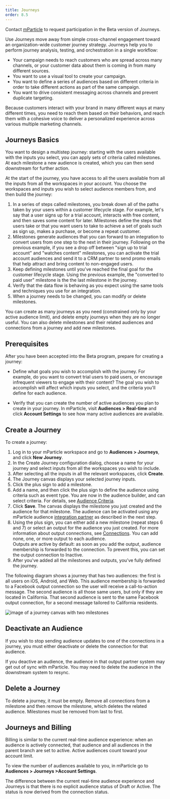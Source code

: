```yaml
---
title: Journeys
order: 8.5
---
```

<aside>Contact <a href="https://www.mparticle.com/contact/journeys">mParticle</a> to request participation in the Beta version of Journeys.</aside>

Use Journeys move away from simple cross-channel engagement toward an organization-wide customer journey strategy. Journeys help you to perform journey analysis, testing, and orchestration in a single workflow:

* Your campaign needs to reach customers who are spread across many channels, or your customer data about them is coming in from many different sources.
* You want to use a visual tool to create your campaign.
* You want to define a series of audiences based on different criteria in order to take different actions as part of the same campaign.
* You want to drive consistent messaging across channels and prevent duplicate targeting.

Because customers interact with your brand in many different ways at many different times, you need to reach them based on their behaviors, and reach them with a cohesive voice to deliver a personalized experience across various multiple marketing channels.

## Journeys Basics

You want to design a multistep journey: starting with the users available with the inputs you select, you can apply sets of criteria called milestones. At each milestone a new audience is created, which you can then send downstream for further action.

At the start of the journey, you have access to all the users available from all the inputs from all the workspaces in your account. You choose the workspaces and inputs you wish to select audience members from, and then build the journey:

1. In a series of steps called milestones, you break down all of the paths taken by your users within a customer lifecycle stage. For example, let's say that a user signs up for a trial account, interacts with free content, and then saves some content for later. Milestones define the steps that users take or that you want users to take to achieve a set of goals such as sign up, makes a purchase, or become a repeat customer.
2. Milestones generate audiences that you can forward to an integration to convert users from one step to the next in their journey. Following on the previous example, if you see a drop off between "sign up to trial account" and "watches content" milestones, you can activate the trial account audiences and send it to a CRM partner to send promo emails that help attract and bring content to non-engaged users.
3. Keep defining milestones until you've reached the final goal for the customer lifecycle stage. Using the previous example, the "converted to paid user" milestone is the the last milestone in the journey.
4. Verify that the data flow is behaving as you expect using the same tools and techniques you use for an integration.
5. When a journey needs to be changed, you can modify or delete milestones. 

You can create as many journeys as you need (constrained only by your active audience limit), and delete empty journeys when they are no longer useful. You can also delete milestones and their related audiences and connections from a journey and add new milestones.

## Prerequisites

After you have been accepted into the Beta program, prepare for creating a journey:

* Define what goals you wish to accomplish with the journey. For example, do you want to convert trial users to paid users, or encourage infrequent viewers to engage with their content? The goal you wish to accomplish will affect which inputs you select, and the criteria you'll define for each audience.

* Verify that you can create the number of active audiences you plan to create in your journey. In mParticle, visit **Audiences > Real-time** and click **Account Settings** to see how many active audiences are available.

## Create a Journey

To create a journey:

1. Log in to your mParticle workspace and go to **Audiences > Journeys**, and click **New Journey**.
2. In the Create Journey configuration dialog, choose a name for your journey and select inputs from all the workspaces you wish to include. 
3. After selecting all the inputs in all the relevant workspaces, click **Create**.
4. The Journey canvas displays your selected journey inputs.
5. Click the plus sign to add a milestone.
6. Add a name, and then click the plus sign to define the audience using criteria such as event type. You are now in the audience builder, and can select criteria. For details, see [Audience Criteria](/guides/platform-guide/audiences/#audience-criteria).
7.  Click **Save**. The canvas displays the milestone you just created and the audience for that milestone. The audience can be activated using any mParticle audience [integration partner](/integrations/) as described in the next step. 
8.  Using the plus sign, you can either add a new milestone (repeat steps 6 and 7) or select an output for the audience you just created. For more information about output connections, see [Connections](/guides/platform-guide/audiences/#connect-an-audience). You can add none, one, or more output to each audience. 
    <aside>Outputs are active by default: as soon as you add the output, audience membership is forwarded to the connection. To prevent this, you can set the output connection to Inactive.</aside>
9.  After you've added all the milestones and outputs, you’ve fully defined the journey.

The following diagram shows a journey that has two audiences: the first is all users on iOS, Android, and Web. This audience membership is forwarded to a Facebook output connection so the user will receive a call-to-action message. The second audience is all those same users, but only if they are located in California. That second audience is sent to the same Facebook output connection, for a second message tailored to California residents. 

![image of a journey canvas with two milestones](/images/journeys/journey-sample1.png)

## Deactivate an Audience

If you wish to stop sending audience updates to one of the connections in a journey, you must either deactivate or delete the connection for that audience.

<aside>If you deactive an audience, the audience in that output partner system may get out of sync with mParticle. You may need to delete the audience in the downstream system to resync.</aside>

## Delete a Journey

To delete a journey, it must be empty. Remove all connections from a milestone and then remove the milestone, which deletes the related audience. Milestones must be removed from last to first.

## Journeys and Billing

Billing is similar to the current real-time audience experience: when an audience is actively connected, that audience and all audiences in the parent branch are set to active. Active audiences count toward your account limit.

To view the number of audiences available to you, in mParticle go to **Audiences > Journeys >Account Settings**.

The difference between the current real-time audience experience and Journeys is that there is no explicit audience status of Draft or Active. The status is now derived from the connection status.
